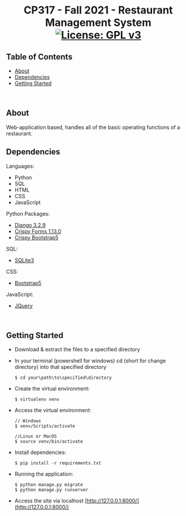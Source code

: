 # <div align="center">CP317 - Fall 2021 - Restaurant Management System<br>[![License: GPL v3](https://img.shields.io/badge/License-GPLv3-blue.svg)](https://github.com/mBuilt/restaurant-management-system/blob/main/LICENSE)</div>

## Table of Contents

- [About](#about)
- [Dependencies](#dependencies)
- [Getting Started](#getting_started)
<br>

## About <a name = "about"></a>
Web-application based, handles all of the basic operating functions of a restaurant.
<br>

## Dependencies <a name = "dependencies"></a>
Languages:
- Python
- SQL
- HTML
- CSS
- JavaScript

Python Packages:
- [Django 3.2.9](https://www.djangoproject.com/)
- [Crispy Forms 1.13.0](https://django-crispy-forms.readthedocs.io/en/latest/index.html)
- [Crispy Bootstrap5](https://github.com/django-crispy-forms/crispy-bootstrap5)

SQL:
- [SQLite3](https://sqlite.org/index.html)

CSS:
- [Bootstrap5](https://getbootstrap.com/)

JavaScript:
- [JQuery](https://jquery.com/)
<br>

## Getting Started <a name = "getting_started"></a>

- Download & extract the files to a specified directory

- In your terminal (powershell for windows) cd (short for change directory) into that specified directory

    ```
    $ cd your\path\to\specified\directory
    ```

- Create the virtual environment:
   
    ```
    $ virtualenv venv
    ```

- Access the virtual environment:
    
    ```
    // Windows
    $ venv/Scripts/activate

    //Linux or MacOS
    $ source venv/bin/activate
    ```

- Install dependencies:

    ```
    $ pip install -r requirements.txt
    ```

- Running the application:

    ```
    $ python manage.py migrate
    $ python manage.py runserver
    ```

- Access the site via localhost [http://127.0.0.1:8000/](http://127.0.0.1:8000/)
<br>

